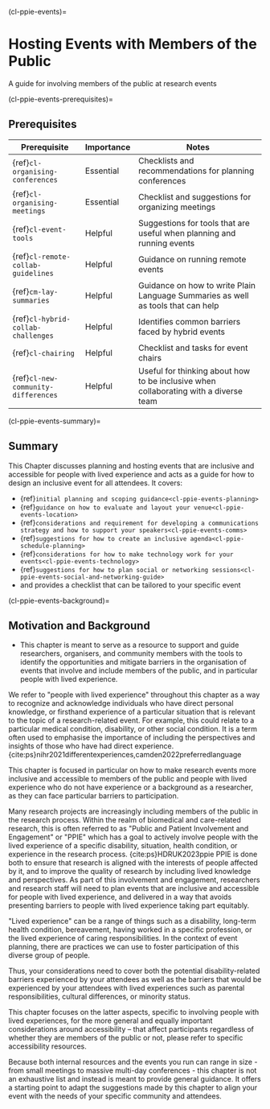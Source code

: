 (cl-ppie-events)=
# Hosting Events with Members of the Public
A guide for involving members of the public at research events

(cl-ppie-events-prerequisites)=
## Prerequisites

| Prerequisite | Importance | Notes |
| -------------|----------|------|
| {ref}`cl-organising-conferences` | Essential | Checklists and recommendations for planning conferences |
| {ref}`cl-organising-meetings` | Essential | Checklist and suggestions for organizing meetings |
| {ref}`cl-event-tools` | Helpful | Suggestions for tools that are useful when planning and running events |
| {ref}`cl-remote-collab-guidelines` | Helpful | Guidance on running remote events |
| {ref}`cm-lay-summaries` | Helpful | Guidance on how to write Plain Language Summaries as well as tools that can help |
| {ref}`cl-hybrid-collab-challenges` | Helpful | Identifies common barriers faced by hybrid events |
| {ref}`cl-chairing` | Helpful | Checklist and tasks for event chairs |
| {ref}`cl-new-community-differences` | Helpful | Useful for thinking about how to be inclusive when collaborating with a diverse team |

(cl-ppie-events-summary)=
## Summary
This Chapter discusses planning and hosting events that are inclusive and accessible for people with lived experience and acts as a guide for how to design an inclusive event for all attendees. 
It covers: 
- {ref}`initial planning and scoping guidance<cl-ppie-events-planning>`
- {ref}`guidance on how to evaluate and layout your venue<cl-ppie-events-location>`
- {ref}`considerations and requirement for developing a communications strategy and how to support your speakers<cl-ppie-events-comms>`
- {ref}`suggestions for how to create an inclusive agenda<cl-ppie-schedule-planning>`
- {ref}`considerations for how to make technology work for your events<cl-ppie-events-technology>`
- {ref}`suggestions for how to plan social or networking sessions<cl-ppie-events-social-and-networking-guide>`
- and provides a checklist that can be tailored to your specific event


(cl-ppie-events-background)=
## Motivation and Background

  * This chapter is meant to serve as a resource to support and guide researchers, organisers, and community members with the tools to identify the opportunities and mitigate barriers in the organisation of events that involve and include members of the public, and in particular people with lived experience.

We refer to "people with lived experience" throughout this chapter as a way to recognize and acknowledge individuals who have direct personal knowledge, or firsthand experience of a particular situation that is relevant to the topic of a research-related event. 
For example, this could relate to a particular medical condition, disability, or other social condition. 
It is a term often used to emphasise the importance of including the perspectives and insights of those who have had direct experience. {cite:ps}nihr2021differentexperiences,camden2022preferredlanguage

This chapter is focused in particular on how to make research events more inclusive and accessible to members of the public and people with lived experience who do not have experience or a background as a researcher, as they can face particular barriers to participation. 

Many research projects are increasingly including members of the public in the research process. 
Within the realm of biomedical and care-related research, this is often referred to as "Public and Patient Involvement and Engagement" or "PPIE" which has a goal to actively involve people with the lived experience of a specific disability, situation, health condition, or experience in the research process. {cite:ps}HDRUK2023ppie 
PPIE is done both to ensure that research is aligned with the interests of people affected by it, and to improve the quality of research by including lived knowledge and perspectives. 
As part of this involvement and engagement, researchers and research staff will need to plan events that are inclusive and accessible for people with lived experience, and delivered in a way that avoids presenting barriers to people with lived experience taking part equitably.

"Lived experience" can be a range of things such as a disability, long-term health condition, bereavement, having worked in a specific profession, or the lived experience of caring responsibilities. 
In the context of event planning, there are practices we can use to foster participation of this diverse group of people.

Thus, your considerations need to cover both the potential disability-related barriers experienced by your attendees as well as the barriers that would be experienced by your attendees with lived experiences such as parental responsibilities, cultural differences, or minority status. 

This chapter focuses on the latter aspects, specific to involving people with lived experiences, for the more general and equally important considerations around accessibility – that affect participants regardless of whether they are members of the public or not, please refer to specific accessibility resources.

Because both internal resources and the events you run can range in size - from small meetings to massive multi-day conferences - this chapter is not an exhaustive list and instead is meant to provide general guidance. 
It offers a starting point to adapt the suggestions made by this chapter to align your event with the needs of your specific community and attendees.




